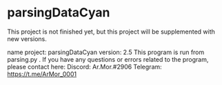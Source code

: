 # parsingDataCyan
This project is not finished yet, but this project will be supplemented with new versions.

name project: parsingDataCyan
version: 2.5
This program is run from parsing.py
.
If you have any questions or errors related to the program, please contact here:
Discord: Ar.Mor.#2906
Telegram: https://t.me/ArMor_0001

